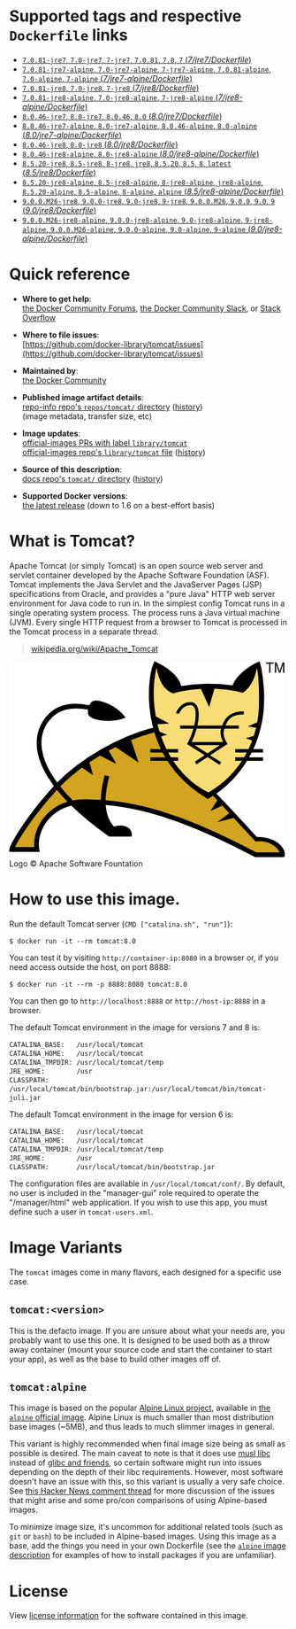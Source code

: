 <!--

********************************************************************************

WARNING:

    DO NOT EDIT "tomcat/README.md"

    IT IS AUTO-GENERATED

    (from the other files in "tomcat/" combined with a set of templates)

********************************************************************************

-->

# Supported tags and respective `Dockerfile` links

-	[`7.0.81-jre7`, `7.0-jre7`, `7-jre7`, `7.0.81`, `7.0`, `7` (*7/jre7/Dockerfile*)](https://github.com/docker-library/tomcat/blob/ab435d680d56084ebe0419adfb31cc58df3624dd/7/jre7/Dockerfile)
-	[`7.0.81-jre7-alpine`, `7.0-jre7-alpine`, `7-jre7-alpine`, `7.0.81-alpine`, `7.0-alpine`, `7-alpine` (*7/jre7-alpine/Dockerfile*)](https://github.com/docker-library/tomcat/blob/0e9a915bf893faa9160ab1a144c7ba5049a4fe27/7/jre7-alpine/Dockerfile)
-	[`7.0.81-jre8`, `7.0-jre8`, `7-jre8` (*7/jre8/Dockerfile*)](https://github.com/docker-library/tomcat/blob/ab435d680d56084ebe0419adfb31cc58df3624dd/7/jre8/Dockerfile)
-	[`7.0.81-jre8-alpine`, `7.0-jre8-alpine`, `7-jre8-alpine` (*7/jre8-alpine/Dockerfile*)](https://github.com/docker-library/tomcat/blob/0e9a915bf893faa9160ab1a144c7ba5049a4fe27/7/jre8-alpine/Dockerfile)
-	[`8.0.46-jre7`, `8.0-jre7`, `8.0.46`, `8.0` (*8.0/jre7/Dockerfile*)](https://github.com/docker-library/tomcat/blob/5c8b74e495a1b63116b524407941b15eef58a7fe/8.0/jre7/Dockerfile)
-	[`8.0.46-jre7-alpine`, `8.0-jre7-alpine`, `8.0.46-alpine`, `8.0-alpine` (*8.0/jre7-alpine/Dockerfile*)](https://github.com/docker-library/tomcat/blob/03255da1fc6f0e3ab4a3507cb9e28d707fc921d0/8.0/jre7-alpine/Dockerfile)
-	[`8.0.46-jre8`, `8.0-jre8` (*8.0/jre8/Dockerfile*)](https://github.com/docker-library/tomcat/blob/5c8b74e495a1b63116b524407941b15eef58a7fe/8.0/jre8/Dockerfile)
-	[`8.0.46-jre8-alpine`, `8.0-jre8-alpine` (*8.0/jre8-alpine/Dockerfile*)](https://github.com/docker-library/tomcat/blob/03255da1fc6f0e3ab4a3507cb9e28d707fc921d0/8.0/jre8-alpine/Dockerfile)
-	[`8.5.20-jre8`, `8.5-jre8`, `8-jre8`, `jre8`, `8.5.20`, `8.5`, `8`, `latest` (*8.5/jre8/Dockerfile*)](https://github.com/docker-library/tomcat/blob/ec4d672211c919aad07ac7bebe7c6f26373ee467/8.5/jre8/Dockerfile)
-	[`8.5.20-jre8-alpine`, `8.5-jre8-alpine`, `8-jre8-alpine`, `jre8-alpine`, `8.5.20-alpine`, `8.5-alpine`, `8-alpine`, `alpine` (*8.5/jre8-alpine/Dockerfile*)](https://github.com/docker-library/tomcat/blob/9040855496452d91d7b0d8abbfd70c60448a07a1/8.5/jre8-alpine/Dockerfile)
-	[`9.0.0.M26-jre8`, `9.0.0-jre8`, `9.0-jre8`, `9-jre8`, `9.0.0.M26`, `9.0.0`, `9.0`, `9` (*9.0/jre8/Dockerfile*)](https://github.com/docker-library/tomcat/blob/77323f32b92405944da026c68428e3180e6bc33a/9.0/jre8/Dockerfile)
-	[`9.0.0.M26-jre8-alpine`, `9.0.0-jre8-alpine`, `9.0-jre8-alpine`, `9-jre8-alpine`, `9.0.0.M26-alpine`, `9.0.0-alpine`, `9.0-alpine`, `9-alpine` (*9.0/jre8-alpine/Dockerfile*)](https://github.com/docker-library/tomcat/blob/dcadb55c324ad088e5e34b5bc6f1202e025ea848/9.0/jre8-alpine/Dockerfile)

# Quick reference

-	**Where to get help**:  
	[the Docker Community Forums](https://forums.docker.com/), [the Docker Community Slack](https://blog.docker.com/2016/11/introducing-docker-community-directory-docker-community-slack/), or [Stack Overflow](https://stackoverflow.com/search?tab=newest&q=docker)

-	**Where to file issues**:  
	[https://github.com/docker-library/tomcat/issues](https://github.com/docker-library/tomcat/issues)

-	**Maintained by**:  
	[the Docker Community](https://github.com/docker-library/tomcat)

-	**Published image artifact details**:  
	[repo-info repo's `repos/tomcat/` directory](https://github.com/docker-library/repo-info/blob/master/repos/tomcat) ([history](https://github.com/docker-library/repo-info/commits/master/repos/tomcat))  
	(image metadata, transfer size, etc)

-	**Image updates**:  
	[official-images PRs with label `library/tomcat`](https://github.com/docker-library/official-images/pulls?q=label%3Alibrary%2Ftomcat)  
	[official-images repo's `library/tomcat` file](https://github.com/docker-library/official-images/blob/master/library/tomcat) ([history](https://github.com/docker-library/official-images/commits/master/library/tomcat))

-	**Source of this description**:  
	[docs repo's `tomcat/` directory](https://github.com/docker-library/docs/tree/master/tomcat) ([history](https://github.com/docker-library/docs/commits/master/tomcat))

-	**Supported Docker versions**:  
	[the latest release](https://github.com/docker/docker/releases/latest) (down to 1.6 on a best-effort basis)

# What is Tomcat?

Apache Tomcat (or simply Tomcat) is an open source web server and servlet container developed by the Apache Software Foundation (ASF). Tomcat implements the Java Servlet and the JavaServer Pages (JSP) specifications from Oracle, and provides a "pure Java" HTTP web server environment for Java code to run in. In the simplest config Tomcat runs in a single operating system process. The process runs a Java virtual machine (JVM). Every single HTTP request from a browser to Tomcat is processed in the Tomcat process in a separate thread.

> [wikipedia.org/wiki/Apache_Tomcat](https://en.wikipedia.org/wiki/Apache_Tomcat)

![logo](https://raw.githubusercontent.com/docker-library/docs/8e31eb93a02d504d0cfe1da435aa31b377fc627d/tomcat/logo.png)Logo &copy; Apache Software Fountation

# How to use this image.

Run the default Tomcat server (`CMD ["catalina.sh", "run"]`):

```console
$ docker run -it --rm tomcat:8.0
```

You can test it by visiting `http://container-ip:8080` in a browser or, if you need access outside the host, on port 8888:

```console
$ docker run -it --rm -p 8888:8080 tomcat:8.0
```

You can then go to `http://localhost:8888` or `http://host-ip:8888` in a browser.

The default Tomcat environment in the image for versions 7 and 8 is:

	CATALINA_BASE:   /usr/local/tomcat
	CATALINA_HOME:   /usr/local/tomcat
	CATALINA_TMPDIR: /usr/local/tomcat/temp
	JRE_HOME:        /usr
	CLASSPATH:       /usr/local/tomcat/bin/bootstrap.jar:/usr/local/tomcat/bin/tomcat-juli.jar

The default Tomcat environment in the image for version 6 is:

	CATALINA_BASE:   /usr/local/tomcat
	CATALINA_HOME:   /usr/local/tomcat
	CATALINA_TMPDIR: /usr/local/tomcat/temp
	JRE_HOME:        /usr
	CLASSPATH:       /usr/local/tomcat/bin/bootstrap.jar

The configuration files are available in `/usr/local/tomcat/conf/`. By default, no user is included in the "manager-gui" role required to operate the "/manager/html" web application. If you wish to use this app, you must define such a user in `tomcat-users.xml`.

# Image Variants

The `tomcat` images come in many flavors, each designed for a specific use case.

## `tomcat:<version>`

This is the defacto image. If you are unsure about what your needs are, you probably want to use this one. It is designed to be used both as a throw away container (mount your source code and start the container to start your app), as well as the base to build other images off of.

## `tomcat:alpine`

This image is based on the popular [Alpine Linux project](http://alpinelinux.org), available in [the `alpine` official image](https://hub.docker.com/_/alpine). Alpine Linux is much smaller than most distribution base images (~5MB), and thus leads to much slimmer images in general.

This variant is highly recommended when final image size being as small as possible is desired. The main caveat to note is that it does use [musl libc](http://www.musl-libc.org) instead of [glibc and friends](http://www.etalabs.net/compare_libcs.html), so certain software might run into issues depending on the depth of their libc requirements. However, most software doesn't have an issue with this, so this variant is usually a very safe choice. See [this Hacker News comment thread](https://news.ycombinator.com/item?id=10782897) for more discussion of the issues that might arise and some pro/con comparisons of using Alpine-based images.

To minimize image size, it's uncommon for additional related tools (such as `git` or `bash`) to be included in Alpine-based images. Using this image as a base, add the things you need in your own Dockerfile (see the [`alpine` image description](https://hub.docker.com/_/alpine/) for examples of how to install packages if you are unfamiliar).

# License

View [license information](https://www.apache.org/licenses/LICENSE-2.0) for the software contained in this image.
